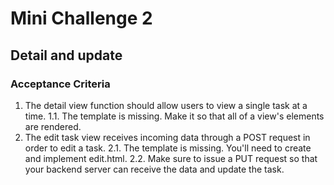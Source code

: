 # Mini Challenge 2

## Detail and update

### Acceptance Criteria
1. The detail view function should allow users to view a single task at a time.
1.1. The template is missing. Make it so that all of a view's elements are rendered.
2. The edit task view receives incoming data through a POST request in order to edit a task.
2.1. The template is missing. You'll need to create and implement edit.html.
2.2. Make sure to issue a PUT request so that your backend server can receive the data and update the task.
